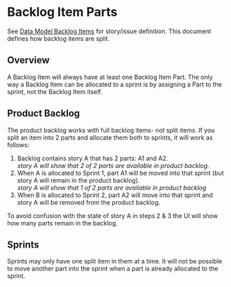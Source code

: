 Backlog Item Parts
==================

See [Data Model Backlog Items](./Data-Model-Backlog-Items.md) for story/issue definition.  This document defines how backlog items
are split.

Overview
--------

A Backlog Item will always have at least one Backlog Item Part.  The only way a Backlog Item can be allocated to a sprint is by
assigning a Part to the sprint, not the Backlog Item itself.

Product Backlog
---------------

The product backlog works with full backlog items- not split items.  If you split an item into 2 parts and allocate them both to
sprints, it will work as follows:

1. Backlog contains story A that has 2 parts: A1 and A2.  
  _story A will show that 2 of 2 parts are available in product backlog._
2. When A is allocated to Sprint 1, part A1 will be moved into that sprint (but story A will remain in the product backlog).  
  _story A will show that 1 of 2 parts are available in product backlog_
3. When B is allocated to Sprint 2, part A2 will move into that sprint and story A will be removed from the product backlog.

To avoid confusion with the state of story A in steps 2 & 3 the UI will show how many parts remain in the backlog.

Sprints
-------

Sprints may only have one split item in them at a time.  It will not be possible to move another part into the sprint when a part
is already allocated to the sprint.
